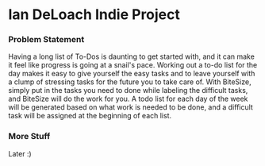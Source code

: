 # Ian DeLoach Indie Project

### Problem Statement
Having a long list of To-Dos is daunting to get started with, and it can make it feel like progress is going at a snail's pace. Working out a to-do list for the day makes it easy to give yourself the easy tasks and to leave yourself with a clump of stressing tasks for the future you to take care of. With BiteSize, simply put in the tasks you need to done while labeling the difficult tasks, and BiteSize will do the work for you. A todo list for each day of the week will be generated based on what work is needed to be done, and a difficult task will be assigned at the beginning of each list.

### More Stuff
Later :)
